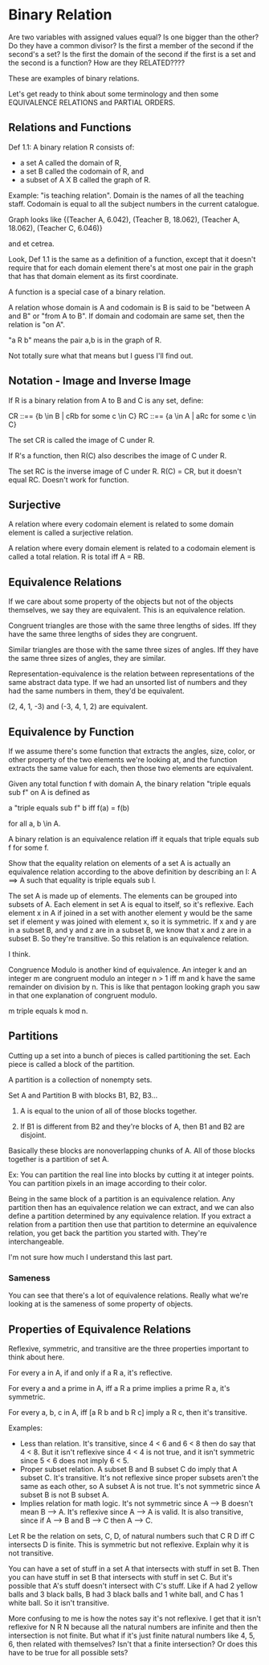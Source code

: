 # Binary Relation

Are two variables with assigned values equal? Is one bigger than the other? Do they have a common divisor? Is the first a member of the second if the second's a set? Is the first the domain of the second if the first is a set and the second is a function? How are they RELATED???? 

These are examples of binary relations. 

Let's get ready to think about some terminology and then some EQUIVALENCE RELATIONS and PARTIAL ORDERS.

## Relations and Functions

Def 1.1:
A binary relation R consists of:
- a set A called the domain of R, 
- a set B called the codomain of R, and
- a subset of A X B called the graph of R. 

Example: "is teaching relation". 
Domain is the names of all the teaching staff.
Codomain is equal to all the subject numbers in the current catalogue. 

Graph looks like
{(Teacher A, 6.042), (Teacher B, 18.062), (Teacher A, 18.062), (Teacher C, 6.046)}

and et cetrea. 

Look, Def 1.1 is the same as a definition of a function, except that it doesn't require that for each domain element there's at most one pair in the graph that has that domain element as its first coordinate. 

A function is a special case of a binary relation. 

A relation whose domain is A and codomain is B is said to be "between A and B" or "from A to B". If domain and codomain are same set, then the relation is "on A". 

"a R b" means the pair a,b is in the graph of R. 

Not totally sure what that means but I guess I'll find out. 

## Notation - Image and Inverse Image

If R is a binary relation from A to B and C is any set, define:

CR ::== {b \in B | cRb for some c \in C}
RC ::== {a \in A | aRc for some c \in C}

The set CR is called the image of C under R. 

If R's a function, then R(C) also describes the image of C under R. 

The set RC is the inverse image of C under R. R(C) = CR, but it doesn't equal RC. Doesn't work for function. 

## Surjective

A relation where every codomain element is related to some domain element is called a surjective relation. 

A relation where every domain element is related to a codomain element is called a total relation. R is total iff A = RB. 

## Equivalence Relations

If we care about some property of the objects but not of the objects themselves, we say they are equivalent. This is an equivalence relation. 

Congruent triangles are those with the same three lengths of sides. Iff they have the same three lengths of sides they are congruent. 

Similar triangles are those with the same three sizes of angles. Iff they have the same three sizes of angles, they are similar. 

Representation-equivalence is the relation between representations of the same abstract data type. If we had an unsorted list of numbers and they had the same numbers in them, they'd be equivalent. 

(2, 4, 1, -3) and (-3, 4, 1, 2) are equivalent. 

## Equivalence by Function

If we assume there's some function that extracts the angles, size, color, or other property of the two elements we're looking at, and the function extracts the same value for each, then those two elements are equivalent. 

Given any total function f with domain A, the binary relation "triple equals sub f" on A is defined as 

a "triple equals sub f" b iff f(a) = f(b)

for all a, b \in A.

A binary relation is an equivalence relation iff it equals that triple equals sub f for some f. 

Show that the equality relation on elements of a set A is actually an equivalence relation according to the above definition by describing an I: A ==> A such that equality is triple equals sub I. 

The set A is made up of elements. The elements can be grouped into subsets of A. Each element in set A is equal to itself, so it's reflexive. Each element x in A if joined in a set with another element y would be the same set if element y was joined with element x, so it is symmetric. If x and y are in a subset B, and y and z are in a subset B, we know that x and z are in a subset B. So they're transitive. So this relation is an equivalence relation. 

I think. 

Congruence Modulo is another kind of equivalence. An integer k and an integer m are congruent modulo an integer n > 1 iff m and k have the same remainder on division by n. This is like that pentagon looking graph you saw in that one explanation of congruent modulo. 

m triple equals k mod n. 

## Partitions

Cutting up a set into a bunch of pieces is called partitioning the set. Each piece is called a block of the partition. 

A partition is a collection of nonempty sets. 

Set A and Partition B with blocks B1, B2, B3...

1. A is equal to the union of all of those blocks together. 

2. If B1 is different from B2 and they're blocks of A, then B1 and B2 are disjoint. 

Basically these blocks are nonoverlapping chunks of A. All of those blocks together is a partition of set A. 

Ex: You can partition the real line into blocks by cutting it at integer points. You can partition pixels in an image according to their color. 

Being in the same block of a partition is an equivalence relation. Any partition then has an equivalence relation we can extract, and we can also define a partition determined by any equivalence relation. If you extract a relation from a partition then use that partition to determine an equivalence relation, you get back the partition you started with. They're interchangeable.

I'm not sure how much I understand this last part. 

### Sameness

You can see that there's a lot of equivalence relations. Really what we're looking at is the sameness of some property of objects. 

## Properties of Equivalence Relations

Reflexive, symmetric, and transitive are the three properties important to think about here. 

For every a in A, if and only if a R a, it's reflective.

For every a and a prime in A, iff a R a prime implies a prime R a, it's symmetric. 

For every a, b, c in A, iff [a R b and b R c] imply a R c, then it's transitive. 

Examples:
- Less than relation. It's transitive, since 4 < 6 and 6 < 8 then do say that 4 < 8. But it isn't reflexive since 4 < 4 is not true, and it isn't symmetric since 5 < 6 does not imply 6 < 5. 
- Proper subset relation. A subset B and B subset C do imply that A subset C. It's transitive. It's not reflexive since proper subsets aren't the same as each other, so A subset A is not true. It's not symmetric since A subset B is not B subset A. 
- Implies relation for math logic. It's not symmetric since A --> B doesn't mean B --> A. It's reflexive since A --> A is valid. It is also transitive, since if A --> B and B --> C then A --> C. 

Let R be the relation on sets, C, D, of natural numbers such that C R D iff C intersects D is finite. This is symmetric but not reflexive. Explain why it is not transitive. 

You can have a set of stuff in a set A that intersects with stuff in set B. Then you can have stuff in set B that intersects with stuff in set C. But it's possible that A's stuff doesn't intersect with C's stuff. Like if A had 2 yellow balls and 3 black balls, B had 3 black balls and 1 white ball, and C has 1 white ball. So it isn't transitive. 

More confusing to me is how the notes say it's not reflexive. I get that it isn't reflexive for N R N because all the natural numbers are infinite and then the intersection is not finite. But what if it's just finite natural numbers like 4, 5, 6, then related with themselves? Isn't that a finite intersection? Or does this have to be true for all possible sets? 




